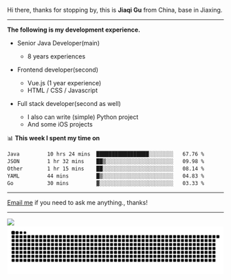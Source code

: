 Hi there, thanks for stopping by, this is **Jiaqi Gu** from China, base in Jiaxing.

---

**The following is my development experience.**

- Senior Java Developer(main)
  - 8 years experiences

- Frontend developer(second)
  - Vue.js (1 year experience)
  - HTML / CSS / Javascript
  
- Full stack developer(second as well)
  - I also can write (simple) Python project
  - And some iOS projects

📊 **This week I spent my time on**
<!--START_SECTION:waka-->

```txt
Java         10 hrs 24 mins  █████████████████░░░░░░░░   67.76 %
JSON         1 hr 32 mins    ██▒░░░░░░░░░░░░░░░░░░░░░░   09.98 %
Other        1 hr 15 mins    ██░░░░░░░░░░░░░░░░░░░░░░░   08.14 %
YAML         44 mins         █▒░░░░░░░░░░░░░░░░░░░░░░░   04.83 %
Go           30 mins         ▓░░░░░░░░░░░░░░░░░░░░░░░░   03.33 %
```

<!--END_SECTION:waka-->

---

[Email me](mailto:htk2klwgr@mozmail.com?subject=Hiring_from_GitHub) if you need to ask me anything., thanks!

---

![]( https://visitor-badge.glitch.me/badge?page_id=githubgujiaqi)
![]( https://github.com/droid-Q/droid-Q/raw/output/github-contribution-grid-snake.svg#gh-dark-mode-only)
